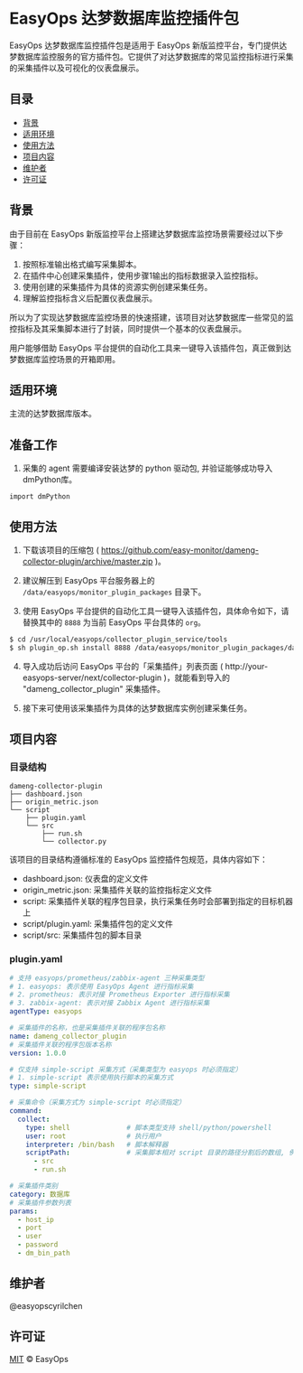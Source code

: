 # EasyOps 达梦数据库监控插件包

EasyOps 达梦数据库监控插件包是适用于 EasyOps 新版监控平台，专门提供达梦数据库监控服务的官方插件包。它提供了对达梦数据库的常见监控指标进行采集的采集插件以及可视化的仪表盘展示。

## 目录

- [背景](#背景)
- [适用环境](#适用环境)
- [使用方法](#使用方法)
- [项目内容](#项目内容)
- [维护者](#维护者)
- [许可证](#许可证)

## 背景

由于目前在 EasyOps 新版监控平台上搭建达梦数据库监控场景需要经过以下步骤：

1. 按照标准输出格式编写采集脚本。
2. 在插件中心创建采集插件，使用步骤1输出的指标数据录入监控指标。
3. 使用创建的采集插件为具体的资源实例创建采集任务。
4. 理解监控指标含义后配置仪表盘展示。

所以为了实现达梦数据库监控场景的快速搭建，该项目对达梦数据库一些常见的监控指标及其采集脚本进行了封装，同时提供一个基本的仪表盘展示。

用户能够借助 EasyOps 平台提供的自动化工具来一键导入该插件包，真正做到达梦数据库监控场景的开箱即用。
 
## 适用环境

主流的达梦数据库版本。

## 准备工作

1. 采集的 agent 需要编译安装达梦的 python 驱动包,  并验证能够成功导入dmPython库。
```
import dmPython
```


## 使用方法

1. 下载该项目的压缩包 ( https://github.com/easy-monitor/dameng-collector-plugin/archive/master.zip )。

2. 建议解压到 EasyOps 平台服务器上的 `/data/easyops/monitor_plugin_packages` 目录下。

3. 使用 EasyOps 平台提供的自动化工具一键导入该插件包，具体命令如下，请替换其中的 `8888` 为当前 EasyOps 平台具体的 `org`。

```sh
$ cd /usr/local/easyops/collector_plugin_service/tools
$ sh plugin_op.sh install 8888 /data/easyops/monitor_plugin_packages/dameng-collector-plugin
```

4. 导入成功后访问 EasyOps 平台的「采集插件」列表页面 ( http://your-easyops-server/next/collector-plugin )，就能看到导入的 "dameng_collector_plugin" 采集插件。

5. 接下来可使用该采集插件为具体的达梦数据库实例创建采集任务。

## 项目内容

### 目录结构

```
dameng-collector-plugin
├── dashboard.json
├── origin_metric.json
└── script
    ├── plugin.yaml
    └── src
        ├── run.sh
        └── collector.py
```

该项目的目录结构遵循标准的 EasyOps 监控插件包规范，具体内容如下：

- dashboard.json: 仪表盘的定义文件
- origin_metric.json: 采集插件关联的监控指标定义文件
- script: 采集插件关联的程序包目录，执行采集任务时会部署到指定的目标机器上
- script/plugin.yaml: 采集插件包的定义文件
- script/src: 采集插件包的脚本目录

### plugin.yaml

```yaml
# 支持 easyops/prometheus/zabbix-agent 三种采集类型
# 1. easyops: 表示使用 EasyOps Agent 进行指标采集
# 2. prometheus: 表示对接 Prometheus Exporter 进行指标采集
# 3. zabbix-agent: 表示对接 Zabbix Agent 进行指标采集
agentType: easyops

# 采集插件的名称，也是采集插件关联的程序包名称
name: dameng_collector_plugin
# 采集插件关联的程序包版本名称
version: 1.0.0

# 仅支持 simple-script 采集方式（采集类型为 easyops 时必须指定）
# 1. simple-script 表示使用执行脚本的采集方式
type: simple-script

# 采集命令（采集方式为 simple-script 时必须指定）
command:
  collect:
    type: shell              # 脚本类型支持 shell/python/powershell
    user: root               # 执行用户
    interpreter: /bin/bash   # 脚本解释器
    scriptPath:              # 采集脚本相对 script 目录的路径分割后的数组, 例如：src/run.sh 的相对路径会被分割为 [src, run.sh]
      - src
      - run.sh

# 采集插件类别 
category: 数据库
# 采集插件参数列表
params:
  - host_ip
  - port
  - user
  - password
  - dm_bin_path
```

## 维护者

@easyopscyrilchen

## 许可证

[MIT](#许可证) © EasyOps
